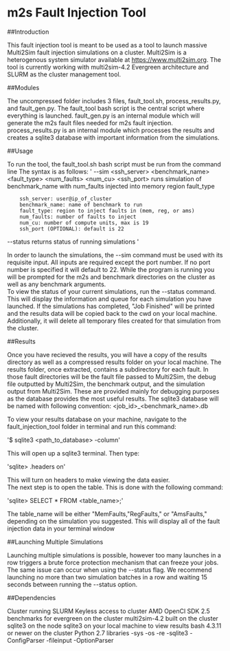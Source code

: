# m2s Fault Injection Tool

##Introduction

This fault injection tool is meant to be used as a tool to launch
massive Multi2Sim fault injection simulations on a cluster.  Multi2Sim 
is a heterogenous system simulator available at 
https://www.multi2sim.org. The tool is currently working with 
multi2sim-4.2 Evergreen architecture and SLURM as the cluster 
management tool.

##Modules

The uncompressed folder includes 3 files, fault_tool.sh, 
process_results.py, and fault_gen.py.  The fault_tool bash script is
the central script where everything is launched. fault_gen.py is an
internal module which will generate the m2s fault files needed for m2s
fault injection.  process_results.py is an internal module which 
processes the results and creates a sqlite3 database with important 
information from the simulations.

##Usage

To run the tool, the fault_tool.sh bash script must be run from the 
command line
The syntax is as follows:
'
--sim <ssh_server> <benchmark_name> <fault_type> <num_faults> <num_cu> <ssh_port>
	runs simulation of benchmark_name with num_faults injected 
	into memory region fault_type

		ssh_server: user@ip_of_cluster
		benchmark_name: name of benchmark to run
		fault_type: region to inject faults in (mem, reg, or ams)
		num_faults: number of faults to inject
		num_cu: number of compute units, max is 19
		ssh_port (OPTIONAL): default is 22

--status 
	returns status of running simulations
'
        	
In order to launch the simulations, the --sim command must be used
with its requisite input.  All inputs are required except the port
number.  If no port number is specified it will default to 22.
While the program is running you will be prompted 
for the m2s and benchmark directories on the cluster as well as any
benchmark arguments.  
To view the status of your current simulations, run the --status
command.  This will display the information and queue for each
simulation you have launched.  If the simulations has completed,
"Job Finished" will be printed and the results data will be copied
back to the cwd on your local machine.  Additionally, it will delete all 
temporary files created for that simulation from the cluster.


##Results

Once you have recieved the results, you will have a copy
of the results directory as well as a compressed results folder on
your local machine.  The results folder, once extracted, contains
a subdirectory for each fault.  In those fault directories will be
the fault file passed to Multi2Sim, the debug file outputted by
Multi2Sim, the benchmark output, and the simulation output from
Multi2Sim.  These are provided mainly for debugging purposes as the
database provides the most useful results.  The sqlite3 database will
be named with following convention: <job_id>_<benchmark_name>.db

To view your results database on your machine, navigate to the 
fault_injection_tool folder in terminal and run this command:

'$ sqlite3 <path_to_database> -column'

This will open up a sqlite3 terminal.  Then type:

'sqlite> .headers on'

This will turn on headers to make viewing the data easier.  
The next step is to open the table.  This is done with the 
following command:

'sqlite> SELECT * FROM <table_name>;'

The table_name will be either "MemFaults,"RegFaults," or "AmsFaults," 
depending on the simulation you suggested.  This will display all 
of the fault injection data in your terminal window


##Launching Multiple Simulations

Launching multiple simulations is possible, however too many launches
in a row triggers a brute force protection mechanism that can freeze
your jobs.  The same issue can occur when using the --status flag.
We recommend launching no more than two simulation batches in a row
and waiting 15 seconds between running the --status option.


##Dependencies

Cluster running SLURM
Keyless access to cluster
AMD OpenCl SDK 2.5 benchmarks for evergreen on the cluster
multi2sim-4.2 built on the cluster
sqlite3 on the node
sqlite3 on your local machine to view results
bash 4.3.11 or newer on the cluster 
Python 2.7 libraries
 -sys
 -os
 -re
 -sqlite3 
 -ConfigParser
 -fileinput
 -OptionParser






















